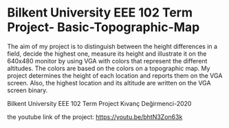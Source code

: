 # Bilkent University EEE 102 Term Project- Basic-Topographic-Map

The aim of my project is to distinguish between the height differences in a field, decide the highest one, measure its height and illustrate it on the 640x480 monitor by using VGA with colors that represent the different altitudes. The colors are based on the colors on a topographic map. My project determines the height of each location and reports them on the VGA screen. Also, the highest location and its altitude are written on the VGA screen binary.

Bilkent University EEE 102 Term Project
Kıvanç Değirmenci-2020

the youtube link of the project: https://youtu.be/bhtN3Zon63k
